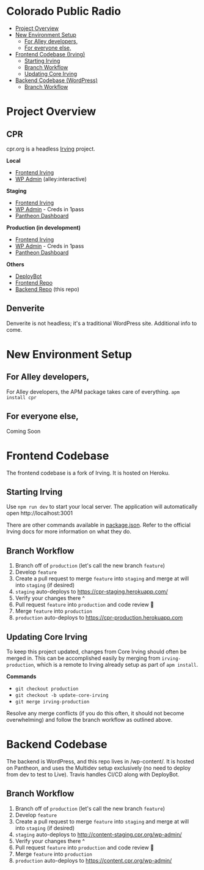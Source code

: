 # Colorado Public Radio

- [Project Overview](#project-overview)
- [New Environment Setup](#new-environment-setup)
  - [For Alley developers,](#for-alley-developers,)
  - [For everyone else,](#for-everyone-else)
- [Frontend Codebase (Irving)](#frontend-codebase)
  - [Starting Irving](#starting-irving)
  - [Branch Workflow](#branch-workflow)
  - [Updating Core Irving](#updating-core-irving)
- [Backend Codebase (WordPress)](#backend-codebase)
  - [Branch Workflow](#branch-workflow-1)

# Project Overview

## CPR
cpr.org is a headless [Irving](https://github.com/alleyinteractive/irving) project.

**Local**
* [Frontend Irving](http://localhost:3001)
* [WP Admin](https://cpr.alley.test/wp-admin/) (alley:interactive)

**Staging**
* [Frontend Irving](https://cpr-staging.herokuapp.com)
* [WP Admin](http://content-staging.cpr.org/wp-admin/) - Creds in 1pass
* [Pantheon Dashboard](https://dashboard.pantheon.io/sites/1913fdde-ecec-4383-8147-3dce456d5a21#staging/)

**Production (in development)**
* [Frontend Irving](https://cpr-production.herokuapp.com/)
* [WP Admin](https://content.cpr.org/wp-admin/) - Creds in 1pass
* [Pantheon Dashboard](https://dashboard.pantheon.io/sites/1913fdde-ecec-4383-8147-3dce456d5a21#live/)

**Others**
* [DeployBot](https://alleyinteractive.deploybot.com/127908--CPR-Colorado-Public-Radio)
* [Frontend Repo](https://github.com/alleyinteractive/cpr-irving)
* [Backend Repo](https://github.com/alleyinteractive/cpr-wp) (this repo)

## Denverite
Denverite is not headless; it's a traditional WordPress site. Additional info to come.

# New Environment Setup

## For Alley developers,
For Alley developers, the APM package takes care of everything.
`apm install cpr`

## For everyone else,
Coming Soon

# Frontend Codebase
The frontend codebase is a fork of Irving. It is hosted on Heroku.

## Starting Irving
Use `npm run dev` to start your local server. The application will automatically open http://localhost:3001

There are other commands available in [package.json](https://github.com/alleyinteractive/cpr-irving/blob/production/package.json#L6-L14). Refer to the official Irving docs for more information on what they do.

## Branch Workflow
1. Branch off of `production` (let's call the new branch `feature`)
1. Develop `feature`
1. Create a pull request to merge `feature` into `staging` and merge at will into `staging` (if desired)
1. `staging` auto-deploys to https://cpr-staging.herokuapp.com/
1. Verify your changes there ^
1. Pull request `feature` into `production` and code review :horse:
1. Merge `feature` into `production`
1. `production` auto-deploys to https://cpr-production.herokuapp.com

## Updating Core Irving
To keep this project updated, changes from Core Irving should often be merged in. This can be accomplished easily by merging from `irving-production`, which is a remote to Irving already setup as part of `apm install`.

**Commands**
* `git checkout production`
* `git checkout -b update-core-irving`
* `git merge irving-production`

Resolve any merge conflicts (if you do this often, it should not become overwhelming) and follow the branch workflow as outlined above.


# Backend Codebase
The backend is WordPress, and this repo lives in /wp-content/. It is hosted on Pantheon, and uses the Multidev setup exclusively (no need to deploy from dev to test to Live). Travis handles CI/CD along with DeployBot.

## Branch Workflow
1. Branch off of `production` (let's call the new branch `feature`)
1. Develop `feature`
1. Create a pull request to merge `feature` into `staging` and merge at will into `staging` (if desired)
1. `staging` auto-deploys to http://content-staging.cpr.org/wp-admin/
1. Verify your changes there ^
1. Pull request `feature` into `production` and code review :horse:
1. Merge `feature` into `production`
1. `production` auto-deploys to https://content.cpr.org/wp-admin/

